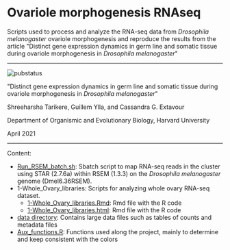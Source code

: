 # Ovariole morphogenesis RNAseq

Scripts used to process and analyze the RNA-seq data from *Drosophila melanogaster* ovariole morphogenesis and reproduce the results from the article "Distinct gene expression dynamics in germ line and somatic tissue during ovariole morphogenesis in *Drosophila melanogaster*"

---------------
![pubstatus](https://img.shields.io/badge/Submitted:-Under_review-orange)


"Distinct gene expression dynamics in germ line and somatic tissue during ovariole morphogenesis in *Drosophila melanogaster*"

Shreeharsha Tarikere, Guillem Ylla, and Cassandra G. Extavour

Department of Organismic and Evolutionary Biology, Harvard University

April 2021

---------------

Content:

-  [Run_RSEM_batch.sh](Run_RSEM_batch.sh): Sbatch script to map RNA-seq reads in the cluster using STAR (2.7.6a) within RSEM (1.3.3) on the *Drosophila melanogaster* genome (Dmel6.36RSEM).
- 1-Whole_Ovary_libraries: Scripts for analyzing whole ovary RNA-seq dataset.
  - [1-Whole_Ovary_libraries.Rmd](1-Whole_Ovary_libraries.Rmd): Rmd file with the R code
  - [1-Whole_Ovary_libraries.html](1-Whole_Ovary_libraries.Rmd): Rmd file with the R code
- [data directory](data/): Contains large data files such as tables of counts and metadata files
- [Aux_functions.R](Aux_functions.R): Functions used along the project, mainly to determine and keep consistent with the colors
